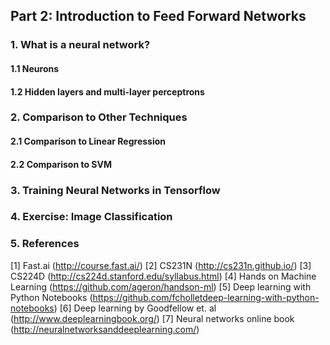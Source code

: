 ## Part 2: Introduction to Feed Forward Networks

### 1. What is a neural network?

#### 1.1 Neurons

#### 1.2 Hidden layers and multi-layer perceptrons

### 2. Comparison to Other Techniques

#### 2.1 Comparison to Linear Regression

#### 2.2 Comparison to SVM

### 3. Training Neural Networks in Tensorflow

### 4. Exercise: Image Classification

### 5. References

[1] Fast.ai (http://course.fast.ai/)
[2] CS231N (http://cs231n.github.io/)
[3] CS224D (http://cs224d.stanford.edu/syllabus.html)
[4] Hands on Machine Learning (https://github.com/ageron/handson-ml)
[5] Deep learning with Python Notebooks (https://github.com/fcholletdeep-learning-with-python-notebooks)
[6] Deep learning by Goodfellow et. al (http://www.deeplearningbook.org/)
[7] Neural networks online book (http://neuralnetworksanddeeplearning.com/)